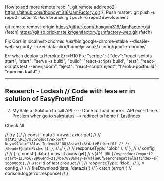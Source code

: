 How to add more remote repo: 1. git remote add repo2 https://github.com/thongvm316/JamFactory.git 2. Push master: git push -u repo2 master 3. Push branch: git push -u repo2 development

git remote remove origin
https://github.com/thongvm316/JamFactory.git (fetch)
https://gitlab.brickmate.kr/gemfactory/gemfactory-web.git (fetch)

Fix Cors in localhost-chorme:
/usr/bin/google-chrome-stable --disable-web-security --user-data-dir=/home/jossnaz/.config/google-chrome/

Err when deploy to Heroku: Err=H10
Fix:
"scripts": {
"dev": "react-scripts start",
"start": "serve -s build",
"build": "react-scripts build",
"test": "react-scripts test --env=jsdom",
"eject": "react-scripts eject",
"heroku-postbuild": "npm run build"
}

---

## Research - Lodash // Code with less err in solution of EasyFrontEnd

2. My Sale
   a. Solution to call API ---- Done
   b. Load more
   d. API excel file
   e. Problem when go to salestatus --> redirect to home
   f. LastIndex

Check All

// try {
// // const { data } = await axios.get(
// // `${API_URL}/myproduct/export?key=${"abc"}&lastIndex=${100}&start=${datePicker[0] // // }&end=${datePicker[1]}`,
// // {
// // responseType: "blob"
// // },
// // config
// // );
// const { data } = await axios.get(
// `${API_URL}/myproduct/export?start=1234567890&end=2134567890&key=${valueOfSearchInput}&lastIndex=${10000000}`, // user Id of last product
// {
// responseType: 'blob',
// },
// config,
// )
// fileDownload(data, 'data.xls')
// } catch (error) {
// console.log(error.response)
// }
